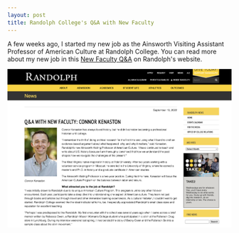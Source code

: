 ```yaml
---
layout: post
title: Randolph College's Q&A with New Faculty
---
```



A few weeks ago, I started my new job as the Ainsworth Visiting Assistant Professor of American Culture at Randolph College. You can read more about my new job in this [New Faculty Q&A](https://www.randolphcollege.edu/news/2022/09/21207/) on Randolph's website.

<a href="https://www.randolphcollege.edu/news/2022/09/21207/">
<img class="headshot" src="/Images/Randolph-College-Q-and-A-full.png" alt="Screenshot of Randolph College's Q&A with Connor S. Kenaston, the new Ainsworth Visiting Assistant Professor of American Culture">
</a>
